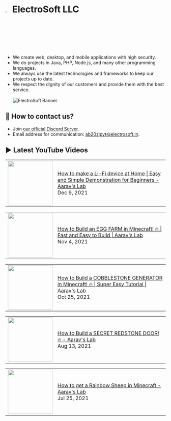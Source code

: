 # <img src="https://github.com/electrosoftllc/.github/raw/master/profile/icon.png" width="3%"/> ElectroSoft LLC
- We create web, desktop, and mobile applications with high security.
- We do projects in Java, PHP, Node.js, and many other programming languages.
- We always use the latest technologies and frameworks to keep our projects up to date.
- We respect the dignity of our customers and provide them with the best service.
<br><br>
![ElectroSoft Banner](https://raw.githubusercontent.com/electrosoftllc/.github/master/profile/banner.png)

## 📱 How to contact us?
- Join [our official Discord Server](https://discord.gg/jsSGFeR).
- Email address for communication: [ab20zipyt@electrosoft.in](mailto:ab20zipyt@electrosoft.in).

## ▶️ Latest YouTube Videos
<!-- YOUTUBE:START --><table><tr><td><a href="https://www.youtube.com/watch?v=5B4tB-_cHoY"><img width="140px" src="https://i.ytimg.com/vi/5B4tB-_cHoY/mqdefault.jpg"></a></td>
<td><a href="https://www.youtube.com/watch?v=5B4tB-_cHoY">How to make a Li-Fi device at Home | Easy and Simple Demonstration for Beginners - Aarav&#39;s Lab</a><br/>Dec 9, 2021</td></tr></table>
<table><tr><td><a href="https://www.youtube.com/watch?v=LEUaY03ANk4"><img width="140px" src="https://i.ytimg.com/vi/LEUaY03ANk4/mqdefault.jpg"></a></td>
<td><a href="https://www.youtube.com/watch?v=LEUaY03ANk4">How to Build an EGG FARM in Minecraft! 🔥 |  Fast and Easy to Build | Aarav&#39;s Lab</a><br/>Nov 4, 2021</td></tr></table>
<table><tr><td><a href="https://www.youtube.com/watch?v=UxsNRkIWSvU"><img width="140px" src="https://i.ytimg.com/vi/UxsNRkIWSvU/mqdefault.jpg"></a></td>
<td><a href="https://www.youtube.com/watch?v=UxsNRkIWSvU">How to Build a COBBLESTONE GENERATOR in Minecraft! 🔥 | Super Easy Tutorial | Aarav&#39;s Lab</a><br/>Oct 25, 2021</td></tr></table>
<table><tr><td><a href="https://www.youtube.com/watch?v=u8w7Ke5BTOs"><img width="140px" src="https://i.ytimg.com/vi/u8w7Ke5BTOs/mqdefault.jpg"></a></td>
<td><a href="https://www.youtube.com/watch?v=u8w7Ke5BTOs">How to Build a SECRET REDSTONE DOOR! 🔥 - Aarav&#39;s Lab</a><br/>Aug 13, 2021</td></tr></table>
<table><tr><td><a href="https://www.youtube.com/watch?v=7acrwFBJwFk"><img width="140px" src="https://i.ytimg.com/vi/7acrwFBJwFk/mqdefault.jpg"></a></td>
<td><a href="https://www.youtube.com/watch?v=7acrwFBJwFk">How to get a Rainbow Sheep in Minecraft - Aarav&#39;s Lab</a><br/>Jul 25, 2021</td></tr></table>
<!-- YOUTUBE:END -->
